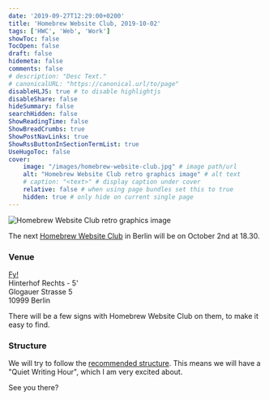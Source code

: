 ```yaml
---
date: '2019-09-27T12:29:00+0200'
title: 'Homebrew Website Club, 2019-10-02'
tags: ['HWC', 'Web', 'Work']
showToc: false
TocOpen: false
draft: false
hidemeta: false
comments: false
# description: "Desc Text."
# canonicalURL: "https://canonical.url/to/page"
disableHLJS: true # to disable highlightjs
disableShare: false
hideSummary: false
searchHidden: false
ShowReadingTime: false
ShowBreadCrumbs: true
ShowPostNavLinks: true
ShowRssButtonInSectionTermList: true
UseHugoToc: false
cover:
    image: "/images/homebrew-website-club.jpg" # image path/url
    alt: "Homebrew Website Club retro graphics image" # alt text
    # caption: "<text>" # display caption under cover
    relative: false # when using page bundles set this to true
    hidden: true # only hide on current single page
---
```


![Homebrew Website Club retro graphics image](/images/homebrew-website-club.jpg)

The next [Homebrew Website Club](https://indieweb.org/Homebrew_Website_Club) in Berlin will be on October 2nd at 18.30.

### Venue

[Fy!](https://www.iamfy.co)<br/>
Hinterhof Rechts - 5'<br/>
Glogauer Strasse 5<br/>
10999 Berlin

There will be a few signs with Homebrew Website Club on them, to make it easy to find.

### Structure

We will try to follow the [recommended structure](https://indieweb.org/Homebrew_Website_Club#structure). This means we will have a "Quiet Writing Hour", which I am very excited about.

See you there?
